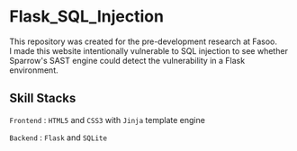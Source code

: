 # Flask_SQL_Injection

This repository was created for the pre-development research at Fasoo. <br />
I made this website intentionally vulnerable to SQL injection to see whether Sparrow's SAST engine could detect the vulnerability in a Flask environment.

## Skill Stacks

`Frontend`  : `HTML5` and `CSS3` with `Jinja` template engine

`Backend`   : `Flask` and `SQLite`
